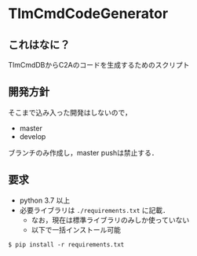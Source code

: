 # TlmCmdCodeGenerator
## これはなに？
TlmCmdDBからC2Aのコードを生成するためのスクリプト

## 開発方針
そこまで込み入った開発はしないので，

- master
- develop

ブランチのみ作成し，master pushは禁止する．

## 要求
- python 3.7 以上
- 必要ライブラリは `./requirements.txt` に記載．
	- なお，現在は標準ライブラリのみしか使っていない
	- 以下で一括インストール可能
```
$ pip install -r requirements.txt
```
